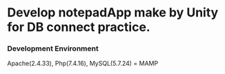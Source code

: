 # Develop notepadApp make by Unity for DB connect practice.


### <b>Development Environment</b>

Apache(2.4.33), Php(7.4.16), MySQL(5.7.24) = MAMP
